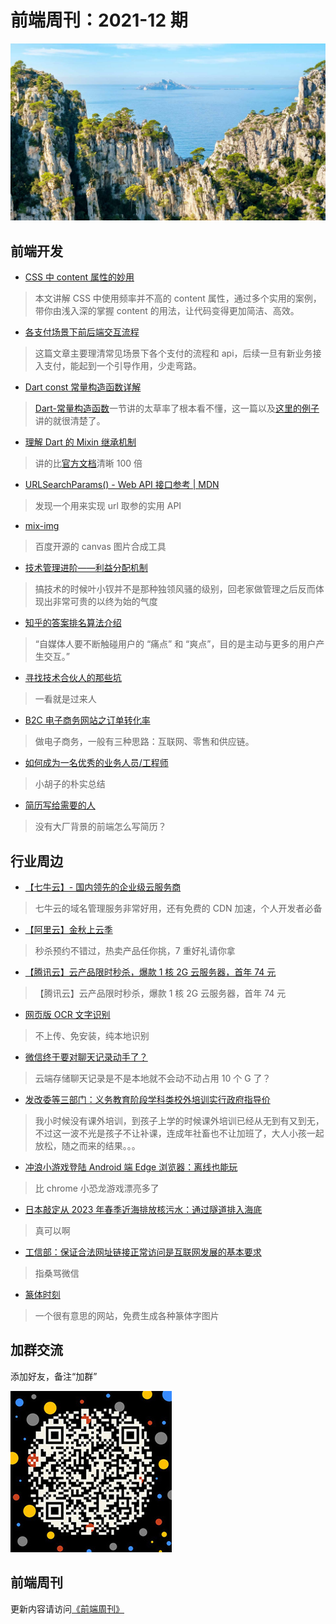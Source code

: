 # 前端周刊：2021-12 期

[![](../img/bing/20210908.png?imageMogr2/thumbnail/960x)](https://cn.bing.com/search?q=峡湾)

## 前端开发

- [CSS 中 content 属性的妙用](https://echeverra.cn/2021/08/06/css-content/)

> 本文讲解 CSS 中使用频率并不高的 content 属性，通过多个实用的案例，带你由浅入深的掌握 content 的用法，让代码变得更加简洁、高效。

- [各支付场景下前后端交互流程](https://mp.weixin.qq.com/s/m3AGf_xp8AgcgDCK6dZKoQ)

> 这篇文章主要理清常见场景下各个支付的流程和 api，后续一旦有新业务接入支付，能起到一个引导作用，少走弯路。

- [Dart const 常量构造函数详解](https://www.wodecun.com/blog/8075.html)

> [Dart-常量构造函数](https://www.dartcn.com/guides/language/language-tour)一节讲的太草率了根本看不懂，这一篇以及[这里的例子](https://stackoverflow.com/questions/21744677/how-does-the-const-constructor-actually-work/21746692#21746692)讲的就很清楚了。

- [理解 Dart 的 Mixin 继承机制](https://my.oschina.net/zzxzzg/blog/2962518)

> 讲的比[官方文档](https://www.dartcn.com/guides/language/language-tour#%E4%B8%BA%E7%B1%BB%E6%B7%BB%E5%8A%A0%E5%8A%9F%E8%83%BD-mixin)清晰 100 倍

- [URLSearchParams() - Web API 接口参考 | MDN](https://developer.mozilla.org/zh-CN/docs/Web/API/URLSearchParams/URLSearchParams#browser_compatibility)

> 发现一个用来实现 url 取参的实用 API

- [mix-img](https://github.com/baidu/mix-img)

> 百度开源的 canvas 图片合成工具

- [技术管理进阶——利益分配机制](https://mp.weixin.qq.com/s/Tpy5bu5lgW1JkM8b2MhgKg)

> 搞技术的时候叶小钗并不是那种独领风骚的级别，回老家做管理之后反而体现出非常可贵的以终为始的气度

- [知乎的答案排名算法介绍](https://mp.weixin.qq.com/s/IfnTVJHXVtYlS_VzicTvOg)

> “自媒体人要不断触碰用户的 “痛点” 和 “爽点”，目的是主动与更多的用户产生交互。”

- [寻找技术合伙人的那些坑](https://www.iteye.com/blog/zwchen-2269887)

> 一看就是过来人

- [B2C 电子商务网站之订单转化率](https://www.iteye.com/blog/zwchen-1402820)

> 做电子商务，一般有三种思路：互联网、零售和供应链。

- [如何成为一名优秀的业务人员/工程师](https://www.yuque.com/barretlee/thinking/lo6pnm)

> 小胡子的朴实总结

- [简历写给需要的人](https://zhuanlan.zhihu.com/p/410527529)

> 没有大厂背景的前端怎么写简历？

## 行业周边

- [【七牛云】- 国内领先的企业级云服务商](https://marketing.qiniu.com/cps/redirect?redirect_id=4&cps_key=1hfwb75ib2jbm)

> 七牛云的域名管理服务非常好用，还有免费的 CDN 加速，个人开发者必备

- [【阿里云】金秋上云季](https://www.aliyun.com/activity/daily/fy22sepmain?userCode=y31qmczl)

> 秒杀预约不错过，热卖产品任你挑，7 重好礼请你拿

- [【腾讯云】云产品限时秒杀，爆款 1 核 2G 云服务器，首年 74 元](https://curl.qcloud.com/MqKk5i3v)

> 【腾讯云】云产品限时秒杀，爆款 1 核 2G 云服务器，首年 74 元

- [网页版 OCR 文字识别](https://pearocr.com/)

> 不上传、免安装，纯本地识别

- [微信终于要对聊天记录动手了？](https://www.cnbeta.com/articles/tech/1175055.htm)

> 云端存储聊天记录是不是本地就不会动不动占用 10 个 G 了？

- [发改委等三部门：义务教育阶段学科类校外培训实行政府指导价](https://www.cnbeta.com/articles/tech/1175529.htm)

> 我小时候没有课外培训，到孩子上学的时候课外培训已经从无到有又到无，不过这一波不光是孩子不让补课，连成年社畜也不让加班了，大人小孩一起放松，随之而来的结果。。。

- [冲浪小游戏登陆 Android 端 Edge 浏览器：离线也能玩](https://www.cnbeta.com/articles/tech/1175749.htm)

> 比 chrome 小恐龙游戏漂亮多了

- [日本敲定从 2023 年春季近海排放核污水：通过隧道排入海底](https://www.cnbeta.com/articles/tech/1176651.htm)

> 真可以啊

- [工信部：保证合法网址链接正常访问是互联网发展的基本要求](https://www.cnbeta.com/articles/tech/1178307.htm)

> 指桑骂微信

- [篆体时刻](https://www.dullr.com/)

> 一个很有意思的网站，免费生成各种篆体字图片

## 加群交流

添加好友，备注“加群”

![refned_x](../img/a/refined-x.jpg)

## 前端周刊

更新内容请访问[《前端周刊》](https://frontend-weekly.com/)
